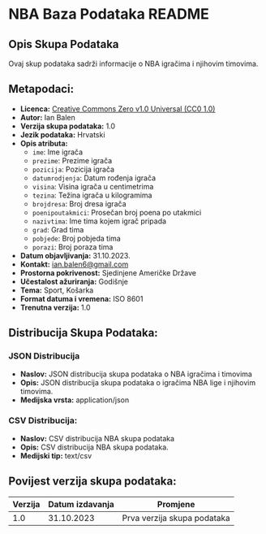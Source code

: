 # NBA Baza Podataka README

## Opis Skupa Podataka

Ovaj skup podataka sadrži informacije o NBA igračima i njihovim timovima.

## Metapodaci:

- **Licenca:** [Creative Commons Zero v1.0 Universal (CC0 1.0)](https://creativecommons.org/publicdomain/zero/1.0/)
- **Autor:** Ian Balen
- **Verzija skupa podataka:** 1.0
- **Jezik podataka:** Hrvatski
- **Opis atributa:**
  - `ime`: Ime igrača
  - `prezime`: Prezime igrača
  - `pozicija`: Pozicija igrača
  - `datumrodjenja`: Datum rođenja igrača
  - `visina`: Visina igrača u centimetrima
  - `tezina`: Težina igrača u kilogramima
  - `brojdresa`: Broj dresa igrača
  - `poenipoutakmici`: Prosečan broj poena po utakmici
  - `nazivtima`: Ime tima kojem igrač pripada
  - `grad`: Grad tima
  - `pobjede`: Broj pobjeda tima
  - `porazi`: Broj poraza tima
- **Datum objavljivanja:** 31.10.2023.
- **Kontakt:** ian.balen6@gmail.com
- **Prostorna pokrivenost:** Sjedinjene Američke Države
- **Učestalost ažuriranja:** Godišnje
- **Tema:** Sport, Košarka
- **Format datuma i vremena:** ISO 8601
- **Trenutna verzija:** 1.0

## Distribucija Skupa Podataka:

### JSON Distribucija
- **Naslov:** JSON distribucija skupa podataka o NBA igračima i timovima
- **Opis:** JSON distribucija skupa podataka o igračima NBA lige i njihovim timovima.
- **Medijska vrsta:** application/json

### CSV Distribucija:

- **Naslov:** CSV distribucija NBA skupa podataka
- **Opis:** CSV distribucija NBA skupa podataka.
- **Medijski tip:** text/csv

## Povijest verzija skupa podataka:

**Verzija** | **Datum izdavanja** | **Promjene**
--- | --- | ---
1.0 | 31.10.2023 | Prva verzija skupa podataka

